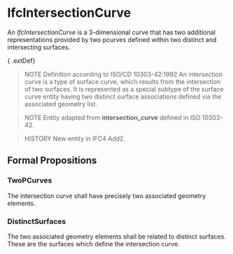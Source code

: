 # IfcIntersectionCurve

An _IfcIntersectionCurve_ is a 3-dimensional curve that has two additional representations provided by two pcurves defined within two distinct and intersecting surfaces.

{ .extDef}
> NOTE  Definition according to ISO/CD 10303-42:1992
> An intersection curve is a type of surface curve, which results from the intersection of two surfaces. It is represented as a special subtype of the surface curve entity having two distinct surface associations defined via the associated geometry list.

> NOTE  Entity adapted from **intersection_curve** defined in ISO 10303-42.

> HISTORY  New entity in IFC4 Add2.

## Formal Propositions

### TwoPCurves
The intersection curve shall have precisely two associated geometry elements.

### DistinctSurfaces
The two associated geometry elements shall be related to distinct surfaces. These are the surfaces which define the intersection curve.
